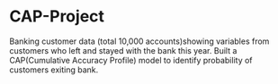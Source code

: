 # CAP-Project
Banking customer data (total 10,000 accounts)showing variables from customers who left and stayed with the bank this year. Built a CAP(Cumulative Accuracy Profile) model to identify probability of customers exiting bank. 

